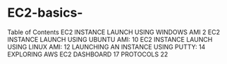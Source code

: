 # EC2-basics-
Table of Contents
EC2 INSTANCE LAUNCH USING WINDOWS AMI	2
EC2 INSTANCE LAUNCH USING UBUNTU AMI:	10
EC2 INSTANCE LAUNCH USING LINUX AMI:	12
LAUNCHING AN INSTANCE USING PUTTY:	14
EXPLORING AWS EC2 DASHBOARD	17
PROTOCOLS	22

